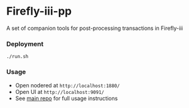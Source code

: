 # Firefly-iii-pp

A set of companion tools for post-processing transactions in Firefly-iii

### Deployment

```shell
./run.sh
```

### Usage

- Open nodered at `http://localhost:1880/`
- Open UI at `http://localhost:9091/`
- See [main repo](https://github.com/haondt/firefly-iii-p) for full usage instructions